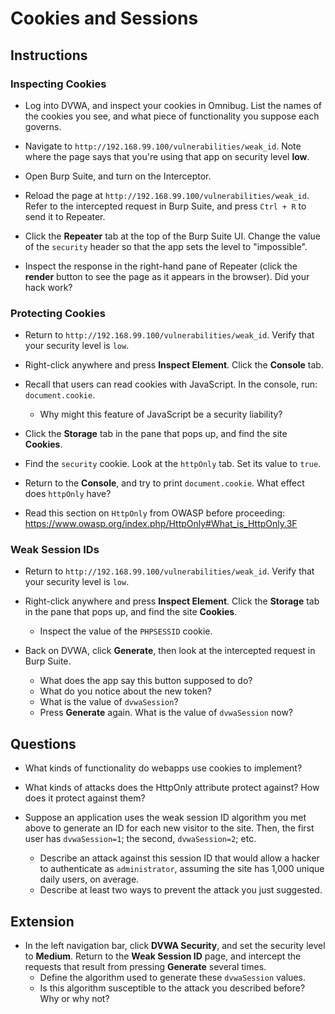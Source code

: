 # Cookies and Sessions

## Instructions

### Inspecting Cookies

- Log into DVWA, and inspect your cookies in Omnibug. List the names of the cookies you see, and what piece of functionality you suppose each governs.

- Navigate to `http://192.168.99.100/vulnerabilities/weak_id`. Note where the page says that you're using that app on security level **low**.

- Open Burp Suite, and turn on the Interceptor.

- Reload the page at `http://192.168.99.100/vulnerabilities/weak_id`. Refer to the intercepted request in Burp Suite, and press `Ctrl + R` to send it to Repeater.

- Click the **Repeater** tab at the top of the Burp Suite UI. Change the value of the `security` header so that the app sets the level to "impossible".

- Inspect the response in the right-hand pane of Repeater (click the **render** button to see the page as it appears in the browser). Did your hack work?

### Protecting Cookies

- Return to `http://192.168.99.100/vulnerabilities/weak_id`. Verify that your security level is `low`.

- Right-click anywhere and press **Inspect Element**. Click the **Console** tab.

- Recall that users can read cookies with JavaScript. In the console, run: `document.cookie`.
  - Why might this feature of JavaScript be a security liability?

- Click the **Storage** tab in the pane that pops up, and find the site **Cookies**.

- Find the `security` cookie. Look at the `httpOnly` tab. Set its value to `true`. 

- Return to the **Console**, and try to print `document.cookie`. What effect does `httpOnly` have?

- Read this section on `HttpOnly` from OWASP before proceeding: <https://www.owasp.org/index.php/HttpOnly#What_is_HttpOnly.3F>

### Weak Session IDs

- Return to `http://192.168.99.100/vulnerabilities/weak_id`. Verify that your security level is `low`.

- Right-click anywhere and press **Inspect Element**. Click the **Storage** tab in the pane that pops up, and find the site **Cookies**.
  - Inspect the value of the `PHPSESSID` cookie.

- Back on DVWA, click **Generate**, then look at the intercepted request in Burp Suite.
  - What does the app say this button supposed to do?
  - What do you notice about the new token?
  - What is the value of `dvwaSession`?
  - Press **Generate** again. What is the value of `dvwaSession` now?

## Questions

- What kinds of functionality do webapps use cookies to implement?

- What kinds of attacks does the HttpOnly attribute protect against? How does it protect against them?

- Suppose an application uses the weak session ID algorithm you met above to generate an ID for each new visitor to the site. Then, the first user has `dvwaSession=1`; the second, `dvwaSession=2`; etc.
  - Describe an attack against this session ID that would allow a hacker to authenticate as `administrator`, assuming the site has 1,000 unique daily users, on average.
  - Describe at least two ways to prevent the attack you just suggested.

## Extension

- In the left navigation bar, click **DVWA Security**, and set the security level to **Medium**. Return to the **Weak Session ID** page, and intercept the requests that result from pressing **Generate** several times. 
  - Define the algorithm used to generate these `dvwaSession` values.
  - Is this algorithm susceptible to the attack you described before? Why or why not?
